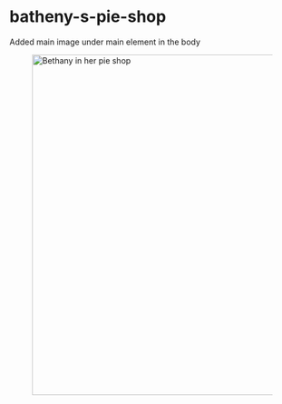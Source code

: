 # batheny-s-pie-shop

Added main image under main element in the body

<figure>
            <img src="/06/demos/images/bethany-fullsize.jpg" width="600" alt="Bethany in her pie shop" />
        </figure>

        
